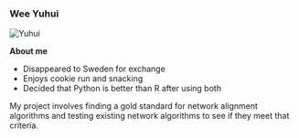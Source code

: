 ### Wee Yuhui

![Yuhui](https://gohwils.github.io/biodatascience/images/yuhui.jpeg)


**About me**

- Disappeared to Sweden for exchange
- Enjoys cookie run and snacking
- Decided that Python is better than R after using both 


My project involves finding a gold standard for network alignment algorithms and testing existing network algorithms to see if they meet that criteria. 

